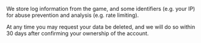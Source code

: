 We store log information from the game, and some identifiers (e.g. your IP) for abuse prevention and analysis (e.g. rate limiting).

At any time you may request your data be deleted, and we will do so within 30 days after confirming your ownership of the account.
